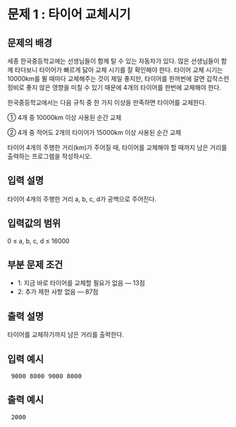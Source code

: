 # 문제 1 : 타이어 교체시기

## 문제의 배경

세종 한국중등학교에는 선생님들이 함께 탈 수 있는 자동차가 있다. 많은 선생님들이 함께 타다보니 타이어가 빠르게 닳아 교체 시기를 잘 확인해야 한다. 타이어 교체 시기는 10000km를 뛸 때마다 교체해주는 것이 제일 좋지만, 타이어를 한꺼번에 갈면 갑작스런 정비로 좋지 않은 영향을 미칠 수 있기 때문에 4개의 타이어를 한번에 교체해야 한다.

한국중등학교에서는 다음 규칙 중 한 가지 이상을 만족하면 타이어를 교체한다.

① 4개 중 10000km 이상 사용된 순간 교체

② 4개 중 적어도 2개의 타이어가 15000km 이상 사용된 순간 교체

타이어 4개의 주행한 거리(km)가 주어질 때, 타이어를 교체해야 할 때까지 남은 거리를 출력하는 프로그램을 작성하시오.

## 입력 설명
타이어 4개의 주행한 거리 a, b, c, d가 공백으로 주어진다.

## 입력값의 범위
0 ≤ a, b, c, d ≤ 16000

## 부분 문제 조건
- 1: 지금 바로 타이어를 교체할 필요가 없음 — 13점
- 2: 추가 제한 사항 없음 — 87점

## 출력 설명
타이어를 교체하기까지 남은 거리를 출력한다.

## 입력 예시
<pre> 9000 8000 9000 8000 </pre>

## 출력 예시
<pre> 2000 </pre>